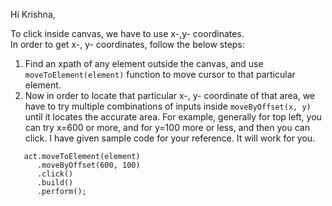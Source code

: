 
Hi Krishna, 
  
To click inside canvas, we have to use x-,y- coordinates.  
In order to get x-, y- coordinates, follow the below steps: 
1. Find an xpath of any element outside the canvas, and use ``` moveToElement(element) ``` function to move cursor to that particular element. 
2. Now in order to locate that particular x-, y- coordinate of that area, we have to try multiple combinations of inputs inside ```moveByOffset(x, y)``` until it locates the accurate area. For example, generally for top left, you can try x=600 or more, and for y=100 more or less, and then you can click. I have given sample code for your reference. It will work for you. 
```Actions act=new Actions(driver);
   act.moveToElement(element)     
      .moveByOffset(600, 100)  
      .click() 
      .build() 
      .perform();
```
